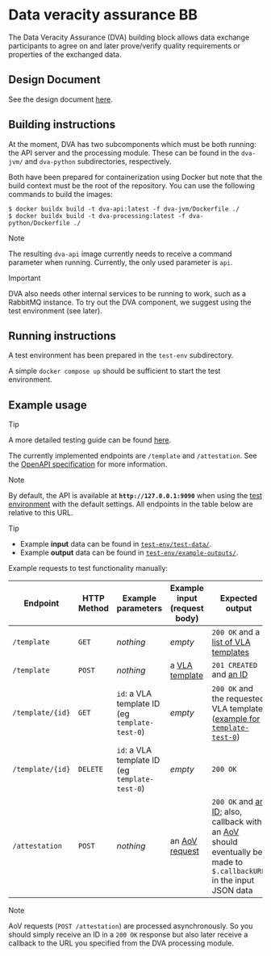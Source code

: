 # Data veracity assurance BB

The Data Veracity Assurance (DVA) building block allows data exchange participants to agree on and later prove/verify quality requirements or properties of the exchanged data.

## Design Document

See the design document [here](docs/design-document.md).

## Building instructions

At the moment, DVA has two subcomponents which must be both running: the API server and the processing module.
These can be found in the `dva-jvm/` and `dva-python` subdirectories, respectively.

Both have been prepared for containerization using Docker but note that the build context must be the root of the repository.
You can use the following commands to build the images:

```console
$ docker buildx build -t dva-api:latest -f dva-jvm/Dockerfile ./
$ docker buildx build -t dva-processing:latest -f dva-python/Dockerfile ./
```

> [!NOTE]
> The resulting `dva-api` image currently needs to receive a command parameter when running.
> Currently, the only used parameter is `api`.

> [!IMPORTANT]
> DVA also needs other internal services to be running to work, such as a RabbitMQ instance.
> To try out the DVA component, we suggest using the test environment (see later).

## Running instructions

A test environment has been prepared in the `test-env` subdirectory.

A simple `docker compose up` should be sufficient to start the test environment.

## Example usage

> [!TIP]
> A more detailed testing guide can be found [here](docs/testing.md).

The currently implemented endpoints are `/template` and `/attestation`.
See the [OpenAPI specification](docs/spec/openapi.yaml) for more information.

> [!NOTE]
> By default, the API is available at **`http://127.0.0.1:9090`** when using the [test environment](test-env/) with the default settings.
> All endpoints in the table below are relative to this URL.

> [!TIP]
> * Example **input** data can be found in [`test-env/test-data/`](test-env/test-data/).
> * Example **output** data can be found in [`test-env/example-outputs/`](test-env/example-outputs/).

Example requests to test functionality manually:

| Endpoint         | HTTP Method | Example parameters                             | Example input (request body)                                    | Expected output                                                                                                                                                                                      |
|------------------|-------------|------------------------------------------------|-----------------------------------------------------------------|------------------------------------------------------------------------------------------------------------------------------------------------------------------------------------------------------|
| `/template`      | `GET`       | *nothing*                                      | *empty*                                                         | `200 OK` and a [list of VLA templates](test-env/example-outputs/template-get.json)                                                                                                                   |
| `/template`      | `POST`      | *nothing*                                      | a [VLA template](test-env/test-data/vla-template/template.json) | `201 CREATED` and [an ID](test-env/example-outputs/id.json)                                                                                                                                          |
| `/template/{id}` | `GET`       | `id`: a VLA template ID (eg `template-test-0`) | *empty*                                                         | `200 OK` and the requested VLA template ([example for `template-test-0`](test-env/example-outputs/template-id-get.json))                                                                             |
| `/template/{id}` | `DELETE`    | `id`: a VLA template ID (eg `template-test-0`) | *empty*                                                         | `200 OK`                                                                                                                                                                                             |
| `/attestation`   | `POST`      | *nothing*                                      | an [AoV request](test-env/test-data/aov/request-good.json)      | `200 OK` and [an ID](test-env/example-outputs/id.json); also, callback with an [AoV](test-env/example-outputs/aov-callback.json) should eventually be made to `$.callbackURL` in the input JSON data |

> [!NOTE]
> AoV requests (`POST /attestation`) are processed asynchronously.
> So you should simply receive an ID in a `200 OK` response but also later receive a callback to the URL you specified from the DVA processing module.
